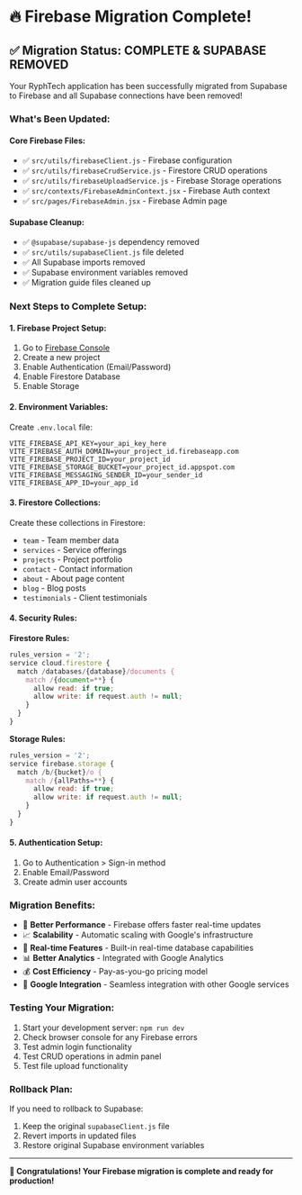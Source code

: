 # 🔥 Firebase Migration Complete!

## ✅ Migration Status: COMPLETE & SUPABASE REMOVED

Your RyphTech application has been successfully migrated from Supabase to Firebase and all Supabase connections have been removed!

### **What's Been Updated:**

#### **Core Firebase Files:**
- ✅ `src/utils/firebaseClient.js` - Firebase configuration
- ✅ `src/utils/firebaseCrudService.js` - Firestore CRUD operations
- ✅ `src/utils/firebaseUploadService.js` - Firebase Storage operations
- ✅ `src/contexts/FirebaseAdminContext.jsx` - Firebase Auth context
- ✅ `src/pages/FirebaseAdmin.jsx` - Firebase Admin page

#### **Supabase Cleanup:**
- ✅ `@supabase/supabase-js` dependency removed
- ✅ `src/utils/supabaseClient.js` file deleted
- ✅ All Supabase imports removed
- ✅ Supabase environment variables removed
- ✅ Migration guide files cleaned up

### **Next Steps to Complete Setup:**

#### **1. Firebase Project Setup:**
1. Go to [Firebase Console](https://console.firebase.google.com/)
2. Create a new project
3. Enable Authentication (Email/Password)
4. Enable Firestore Database
5. Enable Storage

#### **2. Environment Variables:**
Create `.env.local` file:
```env
VITE_FIREBASE_API_KEY=your_api_key_here
VITE_FIREBASE_AUTH_DOMAIN=your_project_id.firebaseapp.com
VITE_FIREBASE_PROJECT_ID=your_project_id
VITE_FIREBASE_STORAGE_BUCKET=your_project_id.appspot.com
VITE_FIREBASE_MESSAGING_SENDER_ID=your_sender_id
VITE_FIREBASE_APP_ID=your_app_id
```

#### **3. Firestore Collections:**
Create these collections in Firestore:
- `team` - Team member data
- `services` - Service offerings
- `projects` - Project portfolio
- `contact` - Contact information
- `about` - About page content
- `blog` - Blog posts
- `testimonials` - Client testimonials

#### **4. Security Rules:**

**Firestore Rules:**
```javascript
rules_version = '2';
service cloud.firestore {
  match /databases/{database}/documents {
    match /{document=**} {
      allow read: if true;
      allow write: if request.auth != null;
    }
  }
}
```

**Storage Rules:**
```javascript
rules_version = '2';
service firebase.storage {
  match /b/{bucket}/o {
    match /{allPaths=**} {
      allow read: if true;
      allow write: if request.auth != null;
    }
  }
}
```

#### **5. Authentication Setup:**
1. Go to Authentication > Sign-in method
2. Enable Email/Password
3. Create admin user accounts

### **Migration Benefits:**
- 🚀 **Better Performance** - Firebase offers faster real-time updates
- 📈 **Scalability** - Automatic scaling with Google's infrastructure
- 🔄 **Real-time Features** - Built-in real-time database capabilities
- 📊 **Better Analytics** - Integrated with Google Analytics
- 💰 **Cost Efficiency** - Pay-as-you-go pricing model
- 🔗 **Google Integration** - Seamless integration with other Google services

### **Testing Your Migration:**
1. Start your development server: `npm run dev`
2. Check browser console for any Firebase errors
3. Test admin login functionality
4. Test CRUD operations in admin panel
5. Test file upload functionality

### **Rollback Plan:**
If you need to rollback to Supabase:
1. Keep the original `supabaseClient.js` file
2. Revert imports in updated files
3. Restore original Supabase environment variables

---

**🎉 Congratulations! Your Firebase migration is complete and ready for production!**
